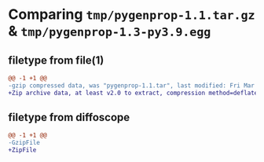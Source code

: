 # Comparing `tmp/pygenprop-1.1.tar.gz` & `tmp/pygenprop-1.3-py3.9.egg`

## filetype from file(1)

```diff
@@ -1 +1 @@
-gzip compressed data, was "pygenprop-1.1.tar", last modified: Fri Mar  3 00:19:12 2023, max compression
+Zip archive data, at least v2.0 to extract, compression method=deflate
```

## filetype from diffoscope

```diff
@@ -1 +1 @@
-GzipFile
+ZipFile
```

